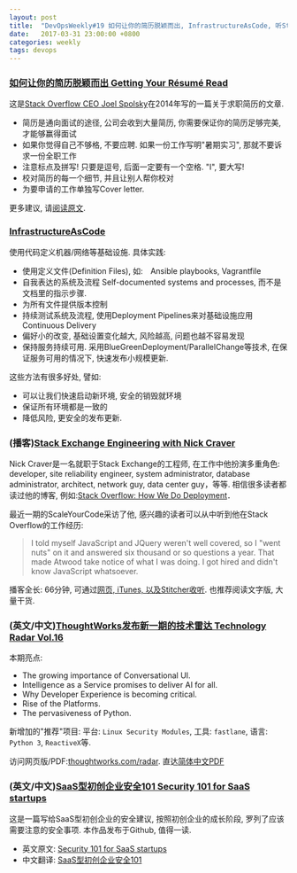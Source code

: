 ```yaml
---
layout: post
title:  "DevOpsWeekly#19 如何让你的简历脱颖而出, InfrastructureAsCode, 听StackOverflow员工讲他的经历, ThoughtWorks发布新一期的技术雷达, SaaS型初创企业安全101"
date:   2017-03-31 23:00:00 +0800
categories: weekly
tags: devops
---
```


### [**如何让你的简历脱颖而出 Getting Your Résumé Read**](https://www.joelonsoftware.com/2004/01/26/getting-your-resume-read/)
  
这是[Stack Overflow CEO Joel Spolsky](https://www.joelonsoftware.com/about-me/)在2014年写的一篇关于求职简历的文章. 

 - 简历是通向面试的途径, 公司会收到大量简历, 你需要保证你的简历足够完美, 才能够赢得面试
 - 如果你觉得自己不够格, 不要应聘. 如果一份工作写明"暑期实习", 那就不要诉求一份全职工作
 - 注意标点及拼写! 只要是逗号, 后面一定要有一个空格. "I", 要大写!
 - 校对简历的每一个细节, 并且让别人帮你校对
 - 为要申请的工作单独写Cover letter. 
 
 更多建议, 请[阅读原文](https://www.joelonsoftware.com/2004/01/26/getting-your-resume-read/). 


### [**InfrastructureAsCode**](https://martinfowler.com/bliki/InfrastructureAsCode.html)

 使用代码定义机器/网络等基础设施. 具体实践:
  - 使用定义文件(Definition Files), 如:　Ansible playbooks, Vagrantfile
  - 自我表达的系统及流程 Self-documented systems and processes, 而不是文档里的指示步骤.
  - 为所有文件提供版本控制
  - 持续测试系统及流程, 使用Deployment Pipelines来对基础设施应用Continuous Delivery
  - 偏好小的改变, 基础设置变化越大, 风险越高, 问题也越不容易发现
  - 保持服务持续可用. 采用BlueGreenDeployment/ParallelChange等技术, 在保证服务可用的情况下, 快速发布小规模更新. 

 这些方法有很多好处, 譬如: 
  - 可以让我们快速启动新环境, 安全的销毁就环境
  - 保证所有环境都是一致的
  - 降低风险, 更安全的发布更新.


### (播客)[**Stack Exchange Engineering with Nick Craver**](https://scaleyourcode.com/interviews/interview/31)

Nick Craver是一名就职于Stack Exchange的工程师, 在工作中他扮演多重角色: developer, site reliability engineer, system administrator, database administrator, architect, network guy, data center guy，等等. 相信很多读者都读过他的博客, 例如:[Stack Overflow: How We Do Deployment](https://nickcraver.com/blog/2016/05/03/stack-overflow-how-we-do-deployment-2016-edition/)．

最近一期的ScaleYourCode采访了他, 感兴趣的读者可以从中听到他在Stack Overflow的工作经历:
> I told myself JavaScript and JQuery weren't well covered, so I "went nuts" on it and answered six thousand or so questions a year. That made Atwood take notice of what I was doing. I got hired and didn't know JavaScript whatsoever.

播客全长: 66分钟, 可通过[网页, iTunes, 以及Stitcher收听](https://scaleyourcode.com/interviews/interview/31). 也推荐阅读文字版, 大量干货.


### (英文/中文)[**ThoughtWorks发布新一期的技术雷达 Technology Radar Vol.16**](https://www.thoughtworks.com/radar)

本期亮点: 

 - The growing importance of Conversational UI.
 - Intelligence as a Service promises to deliver AI for all.
 - Why Developer Experience is becoming critical.
 - Rise of the Platforms.
 - The pervasiveness of Python.

新增加的"推荐"项目: 平台: `Linux Security Modules`, 工具: `fastlane`, 语言: `Python 3`, `ReactiveX`等. 

访问网页版/PDF:[thoughtworks.com/radar](https://www.thoughtworks.com/radar).  直达[简体中文PDF](https://assets.thoughtworks.com/assets/technology-radar-vol-16-cn.pdf)


 ### (英文/中文)[**SaaS型初创企业安全101 Security 101 for SaaS startups**](https://github.com/forter/security-101-for-saas-startups)
 
 这是一篇写给SaaS型初创企业的安全建议, 按照初创企业的成长阶段, 罗列了应该需要注意的安全事项. 本作品发布于Github, 值得一读. 
 
 - 英文原文: [Security 101 for SaaS startups](https://github.com/forter/security-101-for-saas-startups)
 - 中文翻译: [SaaS型初创企业安全101](https://github.com/forter/security-101-for-saas-startups/blob/chinese/readme.md)
